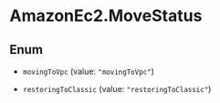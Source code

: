 # AmazonEc2.MoveStatus

## Enum


* `movingToVpc` (value: `"movingToVpc"`)

* `restoringToClassic` (value: `"restoringToClassic"`)


